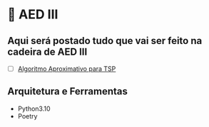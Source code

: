 # 🐍 AED III

## Aqui será postado tudo que vai ser feito na cadeira de AED III

- [ ] [Algoritmo Aproximativo para TSP](./TSP/)

## Arquitetura e Ferramentas

- Python3.10
- Poetry
